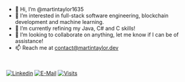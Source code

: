 - 👋 Hi, I’m @martintaylor1635
- 👀 I’m interested in full-stack software engineering, blockchain development and machine learning.
- 🌱 I’m currently refining my Java, C# and C skills! 
- 💞️ I’m looking to collaborate on anything, let me know if I can be of assistance!
- 📫 Reach me at contact@martintaylor.dev

<br/>

  [![Linkedin](https://img.shields.io/badge/linked-in-369?style=flat-square&logo=linkedin&logoColor=white&color=blue)](https://www.linkedin.com/in/martintaylor1635)
  [![E-Mail](https://img.shields.io/badge/email-reveal-2a8?style=flat-square&logo=gmail&logoColor=white)](https://mailhide.io/e/FFTqj9Xk)
  [![Visits](https://komarev.com/ghpvc/?username=novatorem&logo=GitHub&label=github%20visits&color=336699&logoColor=white&style=flat-square)](https://github.com/martintaylor1635)
